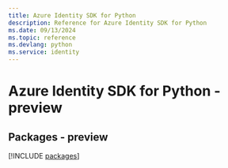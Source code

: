 ```yaml
---
title: Azure Identity SDK for Python
description: Reference for Azure Identity SDK for Python
ms.date: 09/13/2024
ms.topic: reference
ms.devlang: python
ms.service: identity
---
```

# Azure Identity SDK for Python - preview
## Packages - preview
[!INCLUDE [packages](identity-index.md)]